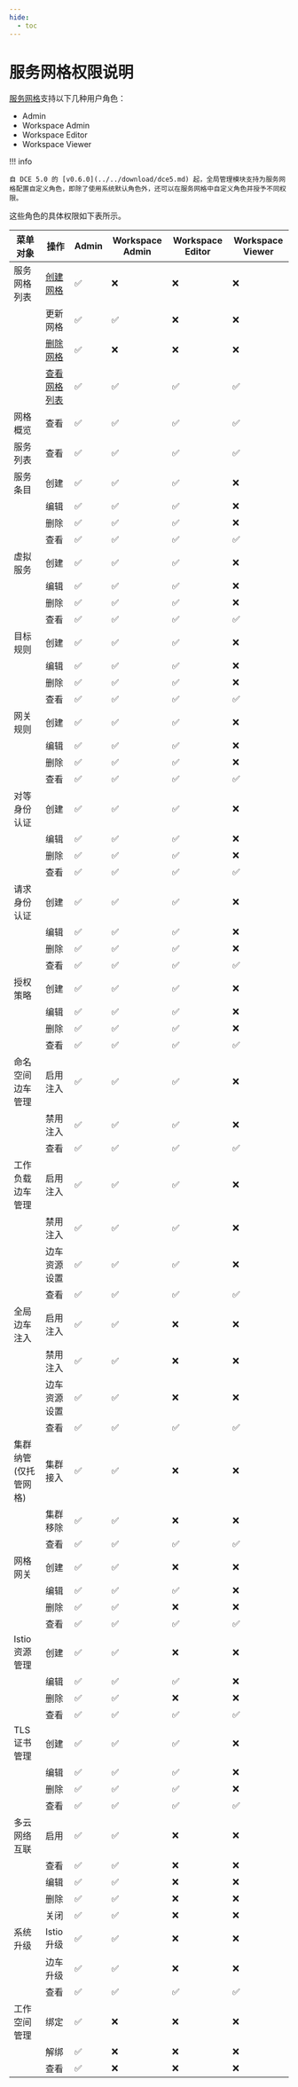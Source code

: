 ```yaml
---
hide:
  - toc
---
```


# 服务网格权限说明

[服务网格](../../mspider/intro/what.md)支持以下几种用户角色：

- Admin
- Workspace Admin
- Workspace Editor
- Workspace Viewer

!!! info

    自 DCE 5.0 的 [v0.6.0](../../download/dce5.md) 起，全局管理模块支持为服务网格配置自定义角色，即除了使用系统默认角色外，还可以在服务网格中自定义角色并授予不同权限。

<!--
有权限使用`✅`，无权限使用`❌`
-->

这些角色的具体权限如下表所示。

| 菜单对象             | 操作                                                         | Admin | Workspace Admin | Workspace Editor | Workspace Viewer |
| -------------------- | ------------------------------------------------------------ | ----- | --------------- | ---------------- | ---------------- |
| 服务网格列表         | [创建网格](../../mspider/user-guide/service-mesh/README.md)  | ✅     | ❌               | ❌                | ❌                |
|                      | 更新网格                                                     | ✅     | ✅               | ❌                | ❌                |
|                      | [删除网格](../../mspider/user-guide/service-mesh/delete.md)  | ✅     | ❌               | ❌                | ❌                |
|                      | [查看网格列表](../../mspider/user-guide/service-mesh/README.md) | ✅     | ✅               | ✅                | ✅                |
| 网格概览             | 查看                                                         | ✅     | ✅               | ✅                | ✅                |
| 服务列表             | 查看                                                         | ✅     | ✅               | ✅                | ✅                |
| 服务条目             | 创建                                                         | ✅     | ✅               | ✅                | ❌                |
|                      | 编辑                                                         | ✅     | ✅               | ✅                | ❌                |
|                      | 删除                                                         | ✅     | ✅               | ✅                | ❌                |
|                      | 查看                                                         | ✅     | ✅               | ✅                | ✅                |
| 虚拟服务             | 创建                                                         | ✅     | ✅               | ✅                | ❌                |
|                      | 编辑                                                         | ✅     | ✅               | ✅                | ❌                |
|                      | 删除                                                         | ✅     | ✅               | ✅                | ❌                |
|                      | 查看                                                         | ✅     | ✅               | ✅                | ✅                |
| 目标规则             | 创建                                                         | ✅     | ✅               | ✅                | ❌                |
|                      | 编辑                                                         | ✅     | ✅               | ✅                | ❌                |
|                      | 删除                                                         | ✅     | ✅               | ✅                | ❌                |
|                      | 查看                                                         | ✅     | ✅               | ✅                | ✅                |
| 网关规则             | 创建                                                         | ✅     | ✅               | ✅                | ❌                |
|                      | 编辑                                                         | ✅     | ✅               | ✅                | ❌                |
|                      | 删除                                                         | ✅     | ✅               | ✅                | ❌                |
|                      | 查看                                                         | ✅     | ✅               | ✅                | ✅                |
| 对等身份认证         | 创建                                                         | ✅     | ✅               | ✅                | ❌                |
|                      | 编辑                                                         | ✅     | ✅               | ✅                | ❌                |
|                      | 删除                                                         | ✅     | ✅               | ✅                | ❌                |
|                      | 查看                                                         | ✅     | ✅               | ✅                | ✅                |
| 请求身份认证         | 创建                                                         | ✅     | ✅               | ✅                | ❌                |
|                      | 编辑                                                         | ✅     | ✅               | ✅                | ❌                |
|                      | 删除                                                         | ✅     | ✅               | ✅                | ❌                |
|                      | 查看                                                         | ✅     | ✅               | ✅                | ✅                |
| 授权策略             | 创建                                                         | ✅     | ✅               | ✅                | ❌                |
|                      | 编辑                                                         | ✅     | ✅               | ✅                | ❌                |
|                      | 删除                                                         | ✅     | ✅               | ✅                | ❌                |
|                      | 查看                                                         | ✅     | ✅               | ✅                | ✅                |
| 命名空间边车管理     | 启用注入                                                     | ✅     | ✅               | ✅                | ❌                |
|                      | 禁用注入                                                     | ✅     | ✅               | ✅                | ❌                |
|                      | 查看                                                         | ✅     | ✅               | ✅                | ✅                |
| 工作负载边车管理     | 启用注入                                                     | ✅     | ✅               | ✅                | ❌                |
|                      | 禁用注入                                                     | ✅     | ✅               | ✅                | ❌                |
|                      | 边车资源设置                                                 | ✅     | ✅               | ✅                | ❌                |
|                      | 查看                                                         | ✅     | ✅               | ✅                | ✅                |
| 全局边车注入         | 启用注入                                                     | ✅     | ✅               | ❌                | ❌                |
|                      | 禁用注入                                                     | ✅     | ✅               | ❌                | ❌                |
|                      | 边车资源设置                                                 | ✅     | ✅               | ❌                | ❌                |
|                      | 查看                                                         | ✅     | ✅               | ✅                | ✅                |
| 集群纳管 (仅托管网格) | 集群接入                                                     | ✅     | ✅               | ❌                | ❌                |
|                      | 集群移除                                                     | ✅     | ✅               | ❌                | ❌                |
|                      | 查看                                                         | ✅     | ✅               | ✅                | ✅                |
| 网格网关             | 创建                                                         | ✅     | ✅               | ❌                | ❌                |
|                      | 编辑                                                         | ✅     | ✅               | ✅                | ❌                |
|                      | 删除                                                         | ✅     | ✅               | ❌                | ❌                |
|                      | 查看                                                         | ✅     | ✅               | ✅                | ✅                |
| Istio 资源管理       | 创建                                                         | ✅     | ✅               | ❌                | ❌                |
|                      | 编辑                                                         | ✅     | ✅               | ✅                | ❌                |
|                      | 删除                                                         | ✅     | ✅               | ❌                | ❌                |
|                      | 查看                                                         | ✅     | ✅               | ✅                | ✅                |
| TLS 证书管理         | 创建                                                         | ✅     | ✅               | ✅                | ❌                |
|                      | 编辑                                                         | ✅     | ✅               | ✅                | ❌                |
|                      | 删除                                                         | ✅     | ✅               | ✅                | ❌                |
|                      | 查看                                                         | ✅     | ✅               | ✅                | ✅                |
| 多云网络互联         | 启用                                                         | ✅     | ✅               | ❌                | ❌                |
|                      | 查看                                                         | ✅     | ✅               | ❌                | ❌                |
|                      | 编辑                                                         | ✅     | ✅               | ❌                | ❌                |
|                      | 删除                                                         | ✅     | ✅               | ❌                | ❌                |
|                      | 关闭                                                         | ✅     | ✅               | ❌                | ❌                |
| 系统升级             | Istio 升级                                                   | ✅     | ✅               | ❌                | ❌                |
|                      | 边车升级                                                     | ✅     | ✅               | ❌                | ❌                |
|                      | 查看                                                         | ✅     | ✅               | ✅                | ✅                |
| 工作空间管理         | 绑定                                                         | ✅     | ❌               | ❌                | ❌                |
|                      | 解绑                                                         | ✅     | ❌               | ❌                | ❌                |
|                      | 查看                                                         | ✅     | ❌               | ❌                | ❌                |
